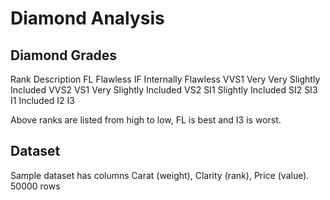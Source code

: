 # Diamond Analysis

## Diamond Grades

Rank    Description
FL      Flawless
IF      Internally Flawless
VVS1    Very Very Slightly Included
VVS2
VS1     Very Slightly Included
VS2
SI1     Slightly Included
SI2
SI3
I1      Included
I2
I3

Above ranks are listed from high to low, FL is best and I3 is worst.

## Dataset

Sample dataset has columns Carat (weight), Clarity (rank), Price (value).
50000 rows

## 

